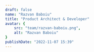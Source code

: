 ```yaml
---
draft: false
name: "Razvan Baboiu"
title: "Product Architect & Developer"
avatar: {
    src: "team/razvan-baboiu.png",
    alt: "Razvan Baboiu"
}
publishDate: "2022-11-07 15:39"
---
```

